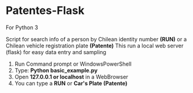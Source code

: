 # Patentes-Flask

For Python 3

Script for search info of a person by Chilean identity number **(RUN)** or a Chilean vehicle registration plate **(Patente)**
This run a local web server (flask) for easy data entry and sampling

1. Run Command prompt or WindowsPowerShell
2. Type:   **Python basic_example.py**
3. Open **127.0.0.1 or localhost** in a WebBrowser
4. You can type a **RUN** or **Car's Plate (Patente)**
